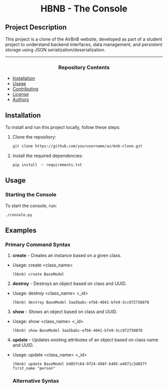 <center> <h1>HBNB - The Console</h1> </center>

## Project Description
This project is a clone of the AirBnB website, developed as part of a student project to understand backend interfaces, data management, and persistent storage using JSON serialization/deserialization.

---

<center><h3>Repository Contents</h3> </center>

- [Installation](#installation)
- [Usage](#usage)
- [Contributing](#contributing)
- [License](#license)
- [Authors](#authors)

## Installation
To install and run this project locally, follow these steps:
1. Clone the repository:
    ```bash
    git clone https://github.com/yourusername/airbnb-clone.git
    ```
2. Install the required dependencies:
    ```bash
    pip install -r requirements.txt
    ```
## Usage

### Starting the Console
To start the console, run:
```bash
./console.py
```

## Examples

### Primary Command Syntax

1. **create** - Creates an instance based on a given class.
* Usage: create <class_name>    

    ```
    (hbnb) create BaseModel
    ```
2. **destroy** - Destroys an object based on class and UUID.
* Usage: destroy <class_name> <_id>
    
    ```
    (hbnb) destroy BaseModel 3aa5babc-efb6-4041-bfe9-3cc9727588f8
    ```
3. **show** - Shows an object based on class and UUID.
* Usage: show <class_name> <_id>
    
    ```
    (hbnb) show BaseModel 3aa5babc-efb6-4041-bfe9-3cc9727588f8
    ```
4. **update** - Updates existing attributes of an object based on class name and UUID.
* Usage: update <class_name> <_id>
    
    ```
   (hbnb) update BaseModel b405fc64-9724-498f-b405-e4071c3d857f first_name "person"
    ```

    ### Alternative Syntax